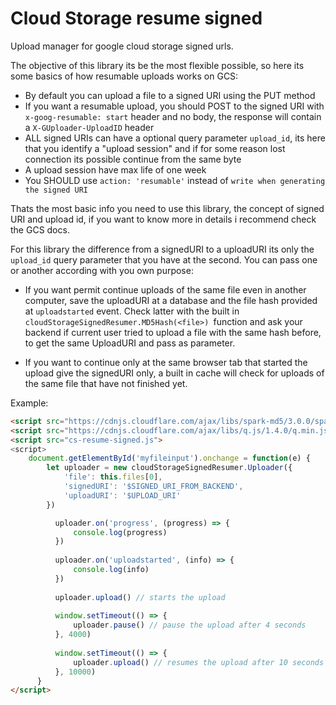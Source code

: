 Cloud Storage resume signed
==========

Upload manager for google cloud storage signed urls.

The objective of this library its be the most flexible possible, so here its some basics of how resumable uploads works on GCS:

* By default you can upload a file to a signed URI using the PUT method
* If you want a resumable upload, you should POST to the signed URI with `x-goog-resumable: start` header and no body, the response will contain a `X-GUploader-UploadID` header
* ALL signed URIs can have a  optional query parameter `upload_id`, its here that you identify a "upload session" and if for some reason lost connection its possible continue from the same byte
* A upload session have max life of one week
* You SHOULD use `action: 'resumable'` instead of `write when generating the signed URI`

Thats the most basic info you need to use this library, the concept of signed URI and upload id, if you want to know more in details i recommend check the GCS docs.
 
For this library the difference from a signedURI to a uploadURI its only the `upload_id` query parameter that you have at the second. You can pass one or another according with you own purpose:

* If you want permit continue uploads of the same file even in another computer, save the uploadURI at a database and the file hash provided at `uploadstarted` event. Check latter with the built in `cloudStorageSignedResumer.MD5Hash(<file>) `function and ask your backend if current user tried to upload a file with the same hash before, to get the same UploadURI and pass as parameter.

* If you want to continue only at the same browser tab that started the upload give the signedURI only, a built in cache will check for uploads of the same file that have not finished yet.

Example:

```html
<script src="https://cdnjs.cloudflare.com/ajax/libs/spark-md5/3.0.0/spark-md5.js"></script>
<script src="https://cdnjs.cloudflare.com/ajax/libs/q.js/1.4.0/q.min.js"></script>
<script src="cs-resume-signed.js">
<script>
	document.getElementById('myfileinput').onchange = function(e) {
		let uploader = new cloudStorageSignedResumer.Uploader({
		    'file': this.files[0],
		    'signedURI': '$SIGNED_URI_FROM_BACKEND',
		    'uploadURI': '$UPLOAD_URI'
		})

	      uploader.on('progress', (progress) => {
	          console.log(progress)
	      })
	   
	      uploader.on('uploadstarted', (info) => {
	          console.log(info)
	      })
	     
	      uploader.upload() // starts the upload
	  
	      window.setTimeout(() => {
	          uploader.pause() // pause the upload after 4 seconds
	      }, 4000)
	    
	      window.setTimeout(() => {
	          uploader.upload() // resumes the upload after 10 seconds
	      }, 10000)
	  }
</script>
```